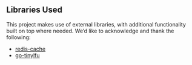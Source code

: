 ## Libraries Used
This project makes use of external libraries, with additional functionality built on top where needed.
We’d like to acknowledge and thank the following:
* [redis-cache](https://github.com/go-redis/cache)
* [go-tinylfu](https://github.com/vmihailenco/go-tinylfu)

